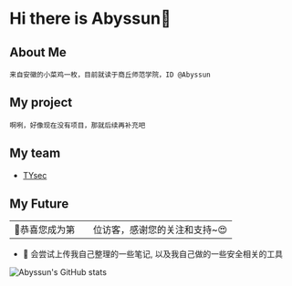 # Hi there is Abyssun👋

## About Me
```
来自安徽的小菜鸡一枚，目前就读于商丘师范学院，ID @Abyssun
```
## My project
```
啊咧，好像现在没有项目，那就后续再补充吧
```
## My team
- [TYsec](https://github.com/TYsec2021)


## My Future

<table>
  <tr>
    <td>🥰恭喜您成为第</td>
    <td><img src="https://profile-counter.glitch.me/Abyssun/count.svg" alt="" /></td>
    <td>位访客，感谢您的关注和支持~😍</td>
  </tr>
</table>

- 👀 会尝试上传我自己整理的一些笔记, 以及我自己做的一些安全相关的工具

![Abyssun's GitHub stats](https://github-readme-stats.vercel.app/api?username=Abyssun&include_all_commits=true&hide_border=true) 
